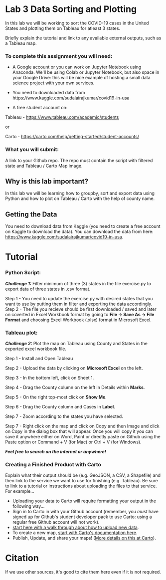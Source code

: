 # Lab 3 Data Sorting and Plotting

In this lab we will be working to sort the COVID-19 cases in the United States and plotting them on Tableau for atleast 3 states.


Briefly explain the tutorial and link to any available external outputs, such as a Tableau map.   

### To complete this assignment you will need:
- A Google account or you can work on Jupyter Notebook using Anaconda. We'll be using Colab or Jupyter Notebook, but also space in your Google Drive: this will be nice example of hosting a small data science project with your own services.

- You need to downloaded data from https://www.kaggle.com/sudalairajkumar/covid19-in-usa
- A free student account on: 

Tableau - https://www.tableau.com/academic/students

or

Carto - https://carto.com/help/getting-started/student-accounts/

### What you will submit:

A link to your Github repo. The repo must contain the script with filtered state and Tableau / Carto Map image. 

## Why is this lab important?
In this lab we will be learning how to groupby, sort and export data using Python and how to plot on Tableau / Carto with the help of county name.

## Getting the Data
You need to download data from Kaggle (you need to create a free account on Kaggle to download the data). You can download the data from here: https://www.kaggle.com/sudalairajkumar/covid19-in-usa.
# Tutorial

### Python Script: 
***Challenge 1:*** Filter minimum of three (3) states in the file exercise.py to export data of three states in .csv format.

Step 1 - You need to update the exercise.py with desired states that you want to use by putting them in filter and exporting the data accordingly.  
Step 2 - The file you recieve should be first downloaded / saved and later on coverted in Excel Workbook format by going to **File -> Save As -> File Format** and choosing Excel Workbook (.xlsx) format in Microsoft Excel. 

### Tableau plot:

***Challenge 2:*** Plot the map on Tableau using County and States in the exported excel workbook file.

Step 1 - Install and Open Tableau

Step 2 - Upload the data by clicking on **Microsoft Excel** on the left.

Step 3 - In the bottom left, click on Sheet 1.

Step 4 - Drag the County column on the left in Details within **Marks**.

Step 5 - On the right top-most click on **Show Me**.

Step 6 - Drag the County column and Cases in **Label**.

Step 7 - Zoom according to the states you have selected.

Step 7 - Right click on the map and click on Copy and then Image and click on Copy in the dialog box that will appear. Once you will copy it you can save it anywhere either on Word, Paint or directly paste on Github using the Paste option or Command + V (for Mac) or Ctrl + V (for Windows).

***Feel free to search on the internet or anywhere!***

### Creating a Finished Product with Carto
Explain what their output should be (e.g. GeoJSON, a CSV, a Shapefile) and then link to the service we want to use for finishing (e.g. Tableau). Be sure to link to a tutorial or instructions about uploading the files to that service. For example...
- Uploading your data to Carto will require formatting your output in the following way... 
- Sign in to Carto in with your Github account (remember, you *must* have signed up for Github's student developer pack to use Carto: using a regular free Github account will not work). 
- [start here with a walk through about how to upload new data](https://carto.com/help/tutorials/getting-started-with-carto-builder/).
- To create a new map, [start with Carto's documentation here](https://carto.com/help/tutorials/using-builder/).
- Publish, Update, and share your maps! ([More details on this at Carto](https://carto.com/help/tutorials/publishing-and-sharing-maps/)). 

# Citation
If we use other sources, it's good to cite them here even if it is not required. 
